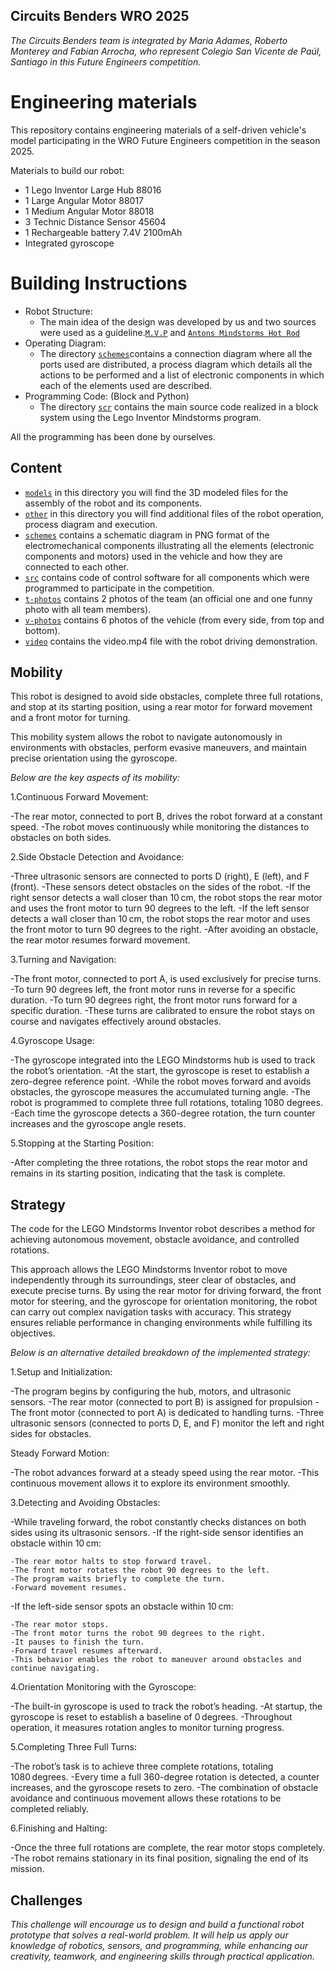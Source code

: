 ## Circuits Benders WRO 2025

_The Circuits Benders team is integrated by Maria Adames, Roberto Monterey  and Fabian Arrocha, who represent Colegio San Vicente de Paúl, Santiago in this Future Engineers competition._ 

Engineering materials
====

This repository contains engineering materials of a self-driven vehicle's model participating in the WRO Future Engineers competition in the season 2025.

Materials to build our robot:
* 1 Lego Inventor Large Hub 88016
* 1 Large Angular Motor 88017
* 1 Medium Angular Motor 88018
* 3 Technic Distance Sensor 45604
* 1 Rechargeable battery 7.4V 2100mAh
* Integrated gyroscope

Building Instructions
====
* Robot Structure:
  - The main idea of the design was developed by us and two sources were used as a guideline.[`M.V.P`](https://www.google.com/url?sa=t&source=web&rct=j&opi=89978449&url=https://www.lego.com/cdn/product-assets/product.bi.additional.main.pdf/51515_MVP.pdf&ved=2ahUKEwiw8bretaWHAxV0mbAFHf3RBCYQFnoECBMQAQ&usg=AOvVaw04D5riAZvc2TIGsk0whvge) and [`Antons Mindstorms Hot Rod`](https://www.antonsmindstorms.com/product/hot-rod-with-spike-prime-pdf-building-instructions/)
* Operating Diagram:
  - The directory  [`schemes`](https://github.com/csvprobotica/Circuitsbenders/tree/main/schemes)contains a connection diagram where all the ports used are distributed, a process diagram which details all the actions to be performed and a list of electronic components in which each of the elements used are described.
* Programming Code: (Block and Python)
  - The directory [`scr`](https://github.com/csvprobotica/Circuitsbenders/tree/main/src) contains the main source code realized in a block system using the Lego Inventor Mindstorms program.

All the programming has been done by ourselves.



## Content

* [`models`](https://github.com/csvprobotica/Circuitsbenders/tree/main/models) in this directory you will find the 3D modeled files for the assembly of the robot and its components.
* [`other`](https://github.com/csvprobotica/Circuitsbenders/tree/main/other) in this directory you will find additional files of the robot operation, process diagram and execution.
* [`schemes`](https://github.com/csvprobotica/Circuitsbenders/tree/main/schemes) contains a schematic diagram in PNG format of the electromechanical components illustrating all the elements (electronic components and motors) used in the vehicle and how they are connected to each other.
* [`src`](https://github.com/csvprobotica/Circuitsbenders/tree/main/src) contains code of control software for all components which were programmed to participate in the competition.
* [`t-photos`](https://github.com/csvprobotica/Circuitsbenders/tree/main/t-photos) contains 2 photos of the team (an official one and one funny photo with all team members).
* [`v-photos`](https://github.com/csvprobotica/Circuitsbenders/tree/main/v-photos) contains 6 photos of the vehicle (from every side, from top and bottom).
* [`video`](https://github.com/csvprobotica/Circuitsbenders/tree/main/video) contains the video.mp4 file with the robot driving demonstration.

## Mobility

This robot is designed to avoid side obstacles, complete three full rotations, and stop at its starting position, using a rear motor for forward movement and a front motor for turning.

This mobility system allows the robot to navigate autonomously in environments with obstacles, perform evasive maneuvers, and maintain precise orientation using the gyroscope.

_Below are the key aspects of its mobility:_

1.Continuous Forward Movement:

-The rear motor, connected to port B, drives the robot forward at a constant speed.
-The robot moves continuously while monitoring the distances to obstacles on both sides.

2.Side Obstacle Detection and Avoidance:

-Three ultrasonic sensors are connected to ports D (right), E (left), and F (front).
-These sensors detect obstacles on the sides of the robot.
-If the right sensor detects a wall closer than 10 cm, the robot stops the rear motor and uses the front motor to turn 90 degrees to the left.
-If the left sensor detects a wall closer than 10 cm, the robot stops the rear motor and uses the front motor to turn 90 degrees to the right.
-After avoiding an obstacle, the rear motor resumes forward movement.

3.Turning and Navigation:

-The front motor, connected to port A, is used exclusively for precise turns.
-To turn 90 degrees left, the front motor runs in reverse for a specific duration.
-To turn 90 degrees right, the front motor runs forward for a specific duration.
-These turns are calibrated to ensure the robot stays on course and navigates effectively around obstacles.

4.Gyroscope Usage:

-The gyroscope integrated into the LEGO Mindstorms hub is used to track the robot’s orientation.
-At the start, the gyroscope is reset to establish a zero-degree reference point.
-While the robot moves forward and avoids obstacles, the gyroscope measures the accumulated turning angle.
-The robot is programmed to complete three full rotations, totaling 1080 degrees.
-Each time the gyroscope detects a 360-degree rotation, the turn counter increases and the gyroscope angle resets.

5.Stopping at the Starting Position:

-After completing the three rotations, the robot stops the rear motor and remains in its starting position, indicating that the task is complete.


## Strategy
The code for the LEGO Mindstorms Inventor robot describes a method for achieving autonomous movement, obstacle avoidance, and controlled rotations.

This approach allows the LEGO Mindstorms Inventor robot to move independently through its surroundings, steer clear of obstacles, and execute precise turns. By using the rear motor for driving forward, the front motor for steering, and the gyroscope for orientation monitoring, the robot can carry out complex navigation tasks with accuracy. This strategy ensures reliable performance in changing environments while fulfilling its objectives.

_Below is an alternative detailed breakdown of the implemented strategy:_

1.Setup and Initialization:

-The program begins by configuring the hub, motors, and ultrasonic sensors.
-The rear motor (connected to port B) is assigned for propulsion
-The front motor (connected to port A) is dedicated to handling turns.
-Three ultrasonic sensors (connected to ports D, E, and F) monitor the left and right sides for obstacles.

Steady Forward Motion:

-The robot advances forward at a steady speed using the rear motor.
-This continuous movement allows it to explore its environment smoothly.

3.Detecting and Avoiding Obstacles:

-While traveling forward, the robot constantly checks distances on both sides using its ultrasonic sensors.
-If the right-side sensor identifies an obstacle within 10 cm:

    -The rear motor halts to stop forward travel.
    -The front motor rotates the robot 90 degrees to the left.
    -The program waits briefly to complete the turn.
    -Forward movement resumes.

-If the left-side sensor spots an obstacle within 10 cm:

    -The rear motor stops.
    -The front motor turns the robot 90 degrees to the right.
    -It pauses to finish the turn.
    -Forward travel resumes afterward.
    -This behavior enables the robot to maneuver around obstacles and continue navigating.

4.Orientation Monitoring with the Gyroscope:

-The built-in gyroscope is used to track the robot’s heading.
-At startup, the gyroscope is reset to establish a baseline of 0 degrees.
-Throughout operation, it measures rotation angles to monitor turning progress.

5.Completing Three Full Turns:

-The robot’s task is to achieve three complete rotations, totaling 1080 degrees.
-Every time a full 360-degree rotation is detected, a counter increases, and the gyroscope resets to zero.
-The combination of obstacle avoidance and continuous movement allows these rotations to be completed reliably.

6.Finishing and Halting:

-Once the three full rotations are complete, the rear motor stops completely.
-The robot remains stationary in its final position, signaling the end of its mission.

## Challenges
_This challenge will encourage us to design and build a functional robot prototype that solves a real-world problem. It will help us apply our knowledge of robotics, sensors, and programming, while enhancing our creativity, teamwork, and engineering skills through practical application._



